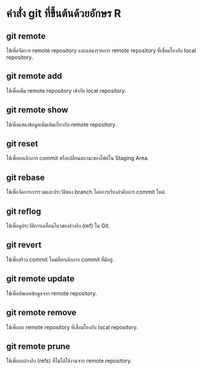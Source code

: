# คำสั่ง git ที่ขึ้นต้นด้วยอักษร R
## git remote
ใช้เพื่อจัดการ remote repository และแสดงรายการ remote repository ที่เชื่อมโยงกับ local repository.
## git remote add
ใช้เพื่อเพิ่ม remote repository เข้ากับ local repository.
## git remote show
ใช้เพื่อแสดงข้อมูลเพิ่มเติมเกี่ยวกับ remote repository.
## git reset
ใช้เพื่อยกเลิกการ commit หรือเปลี่ยนสถานะของไฟล์ใน Staging Area.
## git rebase
ใช้เพื่อจัดการการรวมและประวัติของ branch โดยการเรียงลำดับการ commit ใหม่.
## git reflog
ใช้เพื่อดูประวัติการเคลื่อนไหวของอ้างอิง (ref) ใน Git.
## git revert
ใช้เพื่อสร้าง commit ใหม่ที่ยกเลิกการ commit ที่มีอยู่.
## git remote update
ใช้เพื่ออัพเดทข้อมูลจาก remote repository.
## git remote remove
ใช้เพื่อลบ remote repository ที่เชื่อมโยงกับ local repository.
## git remote prune
ใช้เพื่อลบอ้างอิง (refs) ที่ไม่ได้ใช้งานจาก remote repository.
